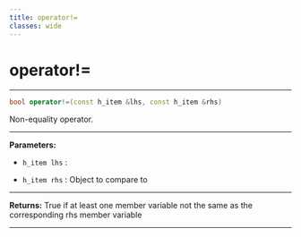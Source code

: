 ```yaml
---
title: operator!=
classes: wide
---
```

# operator!=

---

```cpp
bool operator!=(const h_item &lhs, const h_item &rhs)
```


Non-equality operator. 


---
**Parameters:**

 - `h_item lhs`
: 

 - `h_item rhs`
: Object to compare to 


---
**Returns:** True if at least one member variable not the same as the corresponding rhs member variable 

---
